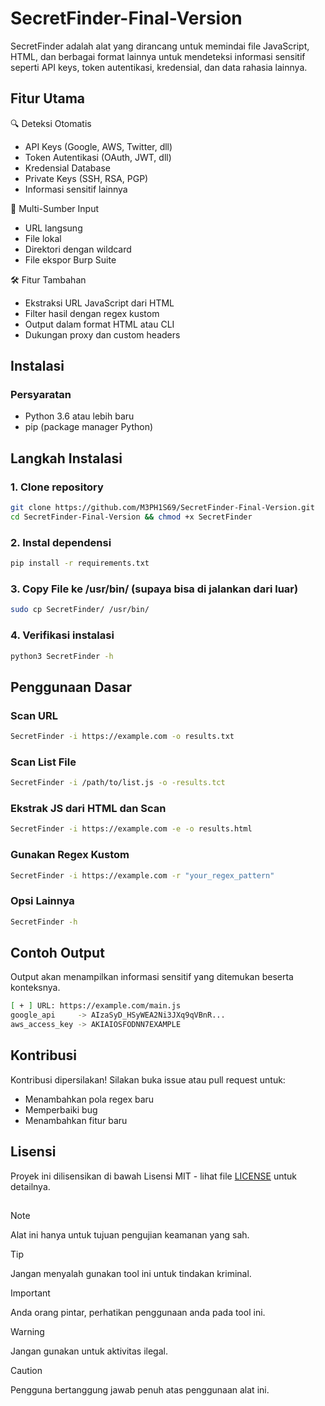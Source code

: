 # SecretFinder-Final-Version
SecretFinder adalah alat yang dirancang untuk memindai file JavaScript, HTML, dan berbagai format lainnya untuk mendeteksi informasi sensitif seperti API keys, token autentikasi, kredensial, dan data rahasia lainnya.

## Fitur Utama
🔍 Deteksi Otomatis
  - API Keys (Google, AWS, Twitter, dll)
  - Token Autentikasi (OAuth, JWT, dll)
  - Kredensial Database
  - Private Keys (SSH, RSA, PGP)
  - Informasi sensitif lainnya

📂 Multi-Sumber Input
  - URL langsung
  - File lokal
  - Direktori dengan wildcard
  - File ekspor Burp Suite

🛠 Fitur Tambahan
  - Ekstraksi URL JavaScript dari HTML
  - Filter hasil dengan regex kustom
  - Output dalam format HTML atau CLI
  - Dukungan proxy dan custom headers

## Instalasi
### Persyaratan
- Python 3.6 atau lebih baru
- pip (package manager Python)

## Langkah Instalasi
### 1. Clone repository
```bash
git clone https://github.com/M3PH1S69/SecretFinder-Final-Version.git
cd SecretFinder-Final-Version && chmod +x SecretFinder
```
### 2. Instal dependensi
```bash
pip install -r requirements.txt
```
### 3. Copy File ke /usr/bin/ (supaya bisa di jalankan dari luar)
```bash
sudo cp SecretFinder/ /usr/bin/
```
### 4. Verifikasi instalasi
```bash
python3 SecretFinder -h
```

## Penggunaan Dasar
### Scan URL
```bash
SecretFinder -i https://example.com -o results.txt
```
### Scan List File
```bash
SecretFinder -i /path/to/list.js -o -results.tct
```
### Ekstrak JS dari HTML dan Scan
```bash
SecretFinder -i https://example.com -e -o results.html
```
### Gunakan Regex Kustom
```bash
SecretFinder -i https://example.com -r "your_regex_pattern"
```
### Opsi Lainnya
```bash
SecretFinder -h
```

## Contoh Output
Output akan menampilkan informasi sensitif yang ditemukan beserta konteksnya.
```bash
[ + ] URL: https://example.com/main.js
google_api     -> AIzaSyD_HSyWEA2Ni3JXq9qVBnR...
aws_access_key -> AKIAIOSFODNN7EXAMPLE
```

## Kontribusi
Kontribusi dipersilakan! Silakan buka issue atau pull request untuk:
- Menambahkan pola regex baru
- Memperbaiki bug
- Menambahkan fitur baru

## Lisensi
Proyek ini dilisensikan di bawah Lisensi MIT - lihat file [LICENSE](https://github.com/M3PH1S69/SecretFinder-Final-Version/blob/main/LICENSE) untuk detailnya.

##
> [!NOTE]
> Alat ini hanya untuk tujuan pengujian keamanan yang sah.

> [!TIP]
> Jangan menyalah gunakan tool ini untuk tindakan kriminal.

> [!IMPORTANT]
> Anda orang pintar, perhatikan penggunaan anda pada tool ini.

> [!WARNING]
> Jangan gunakan untuk aktivitas ilegal.

> [!CAUTION]
> Pengguna bertanggung jawab penuh atas penggunaan alat ini.
